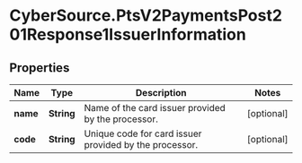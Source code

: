 # CyberSource.PtsV2PaymentsPost201Response1IssuerInformation

## Properties
Name | Type | Description | Notes
------------ | ------------- | ------------- | -------------
**name** | **String** | Name of the card issuer provided by the processor.  | [optional] 
**code** | **String** | Unique code for card issuer provided by the processor. | [optional] 


